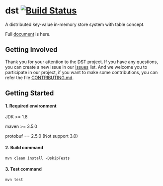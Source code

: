 # dst [![Build Status](https://travis-ci.com/dst-project/dst.svg?branch=master)](https://travis-ci.com/dst-project/dst) 
A distributed key-value in-memory store system with table concept.

Full [document](https://docs.dst-pro.com) is here.

## Getting Involved
Thank you for your attention to the DST project. If you have any questions, you can create a new issue in our [Issues](https://github.com/dst-project/dst/issues) list.
And we welcome you to participate in our project, if you want to make some contributions, you can refer the file [CONTRIBUTING.md](https://github.com/dst-project/dst/blob/master/CONTRIBUTING.md).

## Getting Started
#### 1. Required environment
JDK >= 1.8 

maven >= 3.5.0

protobuf == 2.5.0 (Not support 3.0)
#### 2. Build command
```
mvn clean install -DskipTests
```
#### 3. Test command
```
mvn test
```